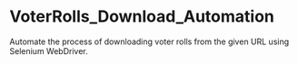 # VoterRolls_Download_Automation
Automate the process of downloading voter rolls from the given URL using Selenium WebDriver.
